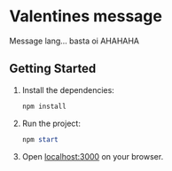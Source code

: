 # Valentines message

Message lang... basta oi AHAHAHA

## Getting Started

1. Install the dependencies:

    ```powershell
    npm install
    ```

2. Run the project:

    ```powershell
    npm start
    ```

3. Open [localhost:3000](http://localhost:3000) on your browser.
